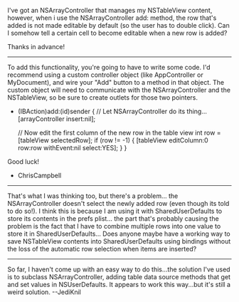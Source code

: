 

I've got an NSArrayController that manages my NSTableView content, however, when i use the NSArrayController add: method, the row that's added is not made editable by default (so the user has to double click). Can I somehow tell a certain cell to become editable when a new row is added?

Thanks in advance!

----

To add this functionality, you're going to have to write some code. I'd recommend using a custom controller object (like AppController or MyDocument), and wire your "Add" button to a method in that object. The custom object will need to communicate with the NSArrayController and the NSTableView, so be sure to create outlets for those two pointers.

    
- (IBAction)add:(id)sender
{
    // Let NSArrayController do its thing...
    [arrayController insert:nil];
    
    // Now edit the first column of the new row in the table view
    int row = [tableView selectedRow];
    if (row != -1) {
        [tableView editColumn:0 row:row withEvent:nil select:YES];
    }
}


Good luck!

- ChrisCampbell

----

That's what I was thinking too, but there's a problem... the NSArrayController doesn't select the newly added row (even though its told to do so!). I think this is because I am using it with SharedUserDefaults to store its contents in the prefs plist... the part that's probably causing the problem is the fact that I have to combine multiple rows into one value to store it in SharedUserDefaults... Does anyone maybe have a working way to save NSTableView contents into SharedUserDefaults using bindings without the loss of the automatic row selection when items are inserted?

----

So far, I haven't come up with an easy way to do this...the solution I've used is to subclass NSArrayController, adding table data source methods that get and set values in NSUserDefaults. It appears to work this way...but it's still a weird solution. --JediKnil
